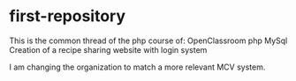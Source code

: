 # first-repository


This is the common thread of the php course of:
OpenClassroom php MySql
Creation of a recipe sharing website with login system

I am changing the organization to match a more relevant MCV system.
